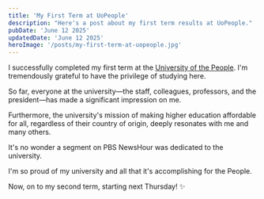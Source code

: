 ```yaml
---
title: 'My First Term at UoPeople'
description: "Here's a post about my first term results at UoPeople."
pubDate: 'June 12 2025'
updatedDate: 'June 12 2025'
heroImage: '/posts/my-first-term-at-uopeople.jpg'
---
```


I successfully completed my first term at the [University of the People](https://www.uopeople.edu/). I'm tremendously grateful to have the privilege of studying here.

So far, everyone at the university—the staff, colleagues, professors, and the president—has made a significant impression on me.

Furthermore, the university's mission of making higher education affordable for all, regardless of their country of origin, deeply resonates with me and many others.

It's no wonder a segment on PBS NewsHour was dedicated to the university.

I'm so proud of my university and all that it's accomplishing for the People.

Now, on to my second term, starting next Thursday! ✨